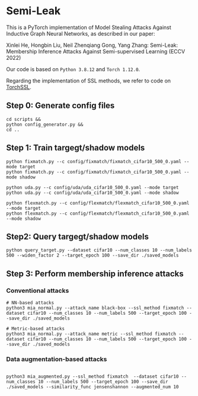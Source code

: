 # Semi-Leak

This is a PyTorch implementation of Model Stealing Attacks Against Inductive Graph Neural Networks, as described in our paper:

Xinlei He, Hongbin Liu, Neil Zhenqiang Gong, Yang Zhang: Semi-Leak: Membership Inference Attacks Against Semi-supervised Learning (ECCV 2022)

Our code is based on `Python 3.8.12` and `Torch 1.12.0`.

Regarding the implementation of SSL methods, we refer to code on [TorchSSL](https://github.com/TorchSSL/TorchSSL).

## Step 0: Generate config files
```
cd scripts &&
python config_generator.py &&
cd ..  

```

## Step 1: Train targegt/shadow models
```
python fixmatch.py --c config/fixmatch/fixmatch_cifar10_500_0.yaml --mode target
python fixmatch.py --c config/fixmatch/fixmatch_cifar10_500_0.yaml --mode shadow

python uda.py --c config/uda/uda_cifar10_500_0.yaml --mode target
python uda.py --c config/uda/uda_cifar10_500_0.yaml --mode shadow

python flexmatch.py --c config/flexmatch/flexmatch_cifar10_500_0.yaml --mode target
python flexmatch.py --c config/flexmatch/flexmatch_cifar10_500_0.yaml --mode shadow
```

## Step2: Query targegt/shadow models
```
python query_target.py --dataset cifar10 --num_classes 10 --num_labels 500 --widen_factor 2 --target_epoch 100 --save_dir ./saved_models 
```

## Step 3: Perform membership inference attacks
###  Conventional attacks
```
# NN-based attacks
python3 mia_normal.py --attack_name black-box --ssl_method fixmatch --dataset cifar10 --num_classes 10 --num_labels 500 --target_epoch 100 --save_dir ./saved_models

# Metric-based attacks
python3 mia_normal.py --attack_name metric --ssl_method fixmatch --dataset cifar10 --num_classes 10 --num_labels 500 --target_epoch 100 --save_dir ./saved_models

```

### Data augmentation-based attacks
```

python3 mia_augmented.py --ssl_method fixmatch  --dataset cifar10 --num_classes 10 --num_labels 500 --target_epoch 100 --save_dir ./saved_models --similarity_func jensenshannon --augmented_num 10

```
